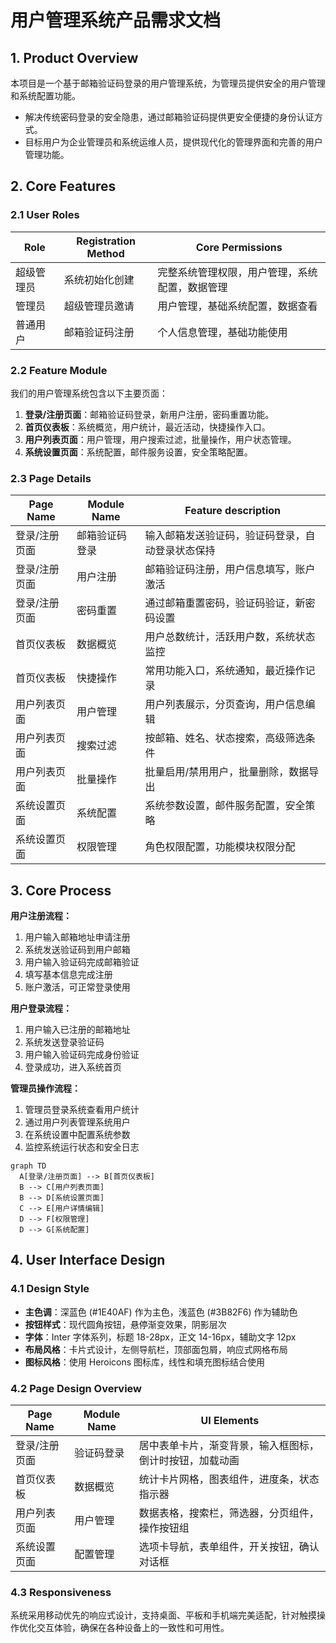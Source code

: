 # 用户管理系统产品需求文档

## 1. Product Overview

本项目是一个基于邮箱验证码登录的用户管理系统，为管理员提供安全的用户管理和系统配置功能。
- 解决传统密码登录的安全隐患，通过邮箱验证码提供更安全便捷的身份认证方式。
- 目标用户为企业管理员和系统运维人员，提供现代化的管理界面和完善的用户管理功能。

## 2. Core Features

### 2.1 User Roles

| Role | Registration Method | Core Permissions |
|------|---------------------|------------------|
| 超级管理员 | 系统初始化创建 | 完整系统管理权限，用户管理，系统配置，数据管理 |
| 管理员 | 超级管理员邀请 | 用户管理，基础系统配置，数据查看 |
| 普通用户 | 邮箱验证码注册 | 个人信息管理，基础功能使用 |

### 2.2 Feature Module

我们的用户管理系统包含以下主要页面：
1. **登录/注册页面**：邮箱验证码登录，新用户注册，密码重置功能。
2. **首页仪表板**：系统概览，用户统计，最近活动，快捷操作入口。
3. **用户列表页面**：用户管理，用户搜索过滤，批量操作，用户状态管理。
4. **系统设置页面**：系统配置，邮件服务设置，安全策略配置。

### 2.3 Page Details

| Page Name | Module Name | Feature description |
|-----------|-------------|---------------------|
| 登录/注册页面 | 邮箱验证码登录 | 输入邮箱发送验证码，验证码登录，自动登录状态保持 |
| 登录/注册页面 | 用户注册 | 邮箱验证码注册，用户信息填写，账户激活 |
| 登录/注册页面 | 密码重置 | 通过邮箱重置密码，验证码验证，新密码设置 |
| 首页仪表板 | 数据概览 | 用户总数统计，活跃用户数，系统状态监控 |
| 首页仪表板 | 快捷操作 | 常用功能入口，系统通知，最近操作记录 |
| 用户列表页面 | 用户管理 | 用户列表展示，分页查询，用户信息编辑 |
| 用户列表页面 | 搜索过滤 | 按邮箱、姓名、状态搜索，高级筛选条件 |
| 用户列表页面 | 批量操作 | 批量启用/禁用用户，批量删除，数据导出 |
| 系统设置页面 | 系统配置 | 系统参数设置，邮件服务配置，安全策略 |
| 系统设置页面 | 权限管理 | 角色权限配置，功能模块权限分配 |

## 3. Core Process

**用户注册流程：**
1. 用户输入邮箱地址申请注册
2. 系统发送验证码到用户邮箱
3. 用户输入验证码完成邮箱验证
4. 填写基本信息完成注册
5. 账户激活，可正常登录使用

**用户登录流程：**
1. 用户输入已注册的邮箱地址
2. 系统发送登录验证码
3. 用户输入验证码完成身份验证
4. 登录成功，进入系统首页

**管理员操作流程：**
1. 管理员登录系统查看用户统计
2. 通过用户列表管理系统用户
3. 在系统设置中配置系统参数
4. 监控系统运行状态和安全日志

```mermaid
graph TD
  A[登录/注册页面] --> B[首页仪表板]
  B --> C[用户列表页面]
  B --> D[系统设置页面]
  C --> E[用户详情编辑]
  D --> F[权限管理]
  D --> G[系统配置]
```

## 4. User Interface Design

### 4.1 Design Style

- **主色调**：深蓝色 (#1E40AF) 作为主色，浅蓝色 (#3B82F6) 作为辅助色
- **按钮样式**：现代圆角按钮，悬停渐变效果，阴影层次
- **字体**：Inter 字体系列，标题 18-28px，正文 14-16px，辅助文字 12px
- **布局风格**：卡片式设计，左侧导航栏，顶部面包屑，响应式网格布局
- **图标风格**：使用 Heroicons 图标库，线性和填充图标结合使用

### 4.2 Page Design Overview

| Page Name | Module Name | UI Elements |
|-----------|-------------|-------------|
| 登录/注册页面 | 验证码登录 | 居中表单卡片，渐变背景，输入框图标，倒计时按钮，加载动画 |
| 首页仪表板 | 数据概览 | 统计卡片网格，图表组件，进度条，状态指示器 |
| 用户列表页面 | 用户管理 | 数据表格，搜索栏，筛选器，分页组件，操作按钮组 |
| 系统设置页面 | 配置管理 | 选项卡导航，表单组件，开关按钮，确认对话框 |

### 4.3 Responsiveness

系统采用移动优先的响应式设计，支持桌面、平板和手机端完美适配，针对触摸操作优化交互体验，确保在各种设备上的一致性和可用性。